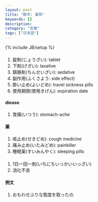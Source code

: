```yaml
---
layout: post
title: "都市: 薬局"
keywords: []
description: 
category: "言葉"
tags: ["日本語"]
---
```

{% include JB/setup %}

####
1. 錠剤(じょうざい): tablet
2. 下剤(げざい): laxative
3. 鎮静剤(ちんせいざい): sedative
4. 副作用(ふくさよう: side effect)
5. 酔い止め(よいどめ): travel sickness pills
7. 使用期限(使用きげん): expiration date

#### diease
1. 胃痛(いつう): stomach-ache

#### 薬
1. 咳止め(せきどめ): cough medicine
2. 痛み止め(いたみどめ): painkiller
3. 睡眠薬(すいみんやく): sleeping pills


####
1. 1日一回一剤(いちにちいっかいいっざい)
2. 消化不良


#### 例文
1. おもわせぶりな態度を取ったの


